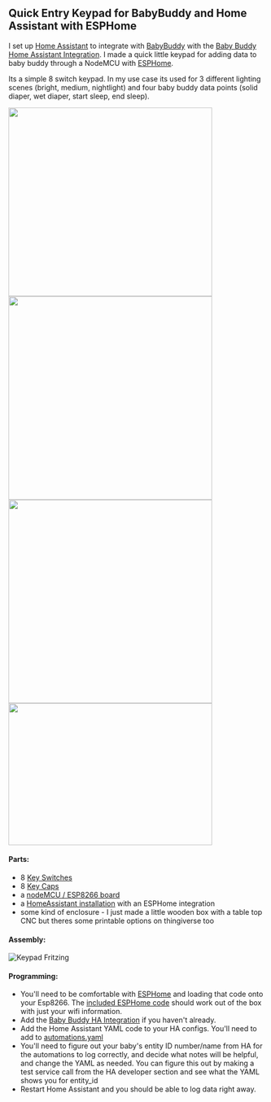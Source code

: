 ## Quick Entry Keypad for BabyBuddy and Home Assistant with ESPHome ##
 
I set up [Home Assistant](https://www.home-assistant.io/) to integrate with [BabyBuddy](https://github.com/babybuddy/babybuddy) with the [Baby Buddy Home Assistant Integration](https://github.com/jcgoette/baby_buddy_homeassistant). I made a quick little keypad for adding data to baby buddy through a NodeMCU with [ESPHome](https://esphome.io/).

Its a simple 8 switch keypad. In my use case its used for 3 different lighting scenes (bright, medium, nightlight) and four baby buddy data points (solid diaper, wet diaper, start sleep, end sleep).

<img src="https://github.com/sfgabe/OITProjects/blob/master/Baby_Buddy_Keypad/babybuddy_keypad_1.jpg" data-canonical-src="https://github.com/sfgabe/OITProjects/blob/master/Baby_Buddy_Keypad/babybuddy_keypad_1.jpg" width="400" height="371" /> 
<img src="https://github.com/sfgabe/OITProjects/blob/master/Baby_Buddy_Keypad/babybuddy_keypad_3.jpg" data-canonical-src="https://github.com/sfgabe/OITProjects/blob/master/Baby_Buddy_Keypad/babybuddy_keypad_3.jpg" width="400" height="400" /> 
<img src="https://github.com/sfgabe/OITProjects/blob/master/Baby_Buddy_Keypad/babybuddy_keypad_2.jpg" data-canonical-src="https://github.com/sfgabe/OITProjects/blob/master/Baby_Buddy_Keypad/babybuddy_keypad_2.jpg" width="400" height="400" /> 
<img src="https://github.com/sfgabe/OITProjects/blob/master/Baby_Buddy_Keypad/babybuddy_keypad_4.jpg" data-canonical-src="https://github.com/sfgabe/OITProjects/blob/master/Baby_Buddy_Keypad/babybuddy_keypad_4.jpg" width="400" height="279" /> 

#### Parts: ####
- 8 [Key Switches](https://amzn.to/3i8RcX6)
- 8 [Key Caps](https://amzn.to/3KHNKyS)
- a [nodeMCU / ESP8266 board](https://amzn.to/2JWhQF0)
- a [HomeAssistant installation](https://www.home-assistant.io/) with an ESPHome integration
- some kind of enclosure - I just made a little wooden box with a table top CNC but theres some printable options on thingiverse too
 
#### Assembly: ####

![Keypad Fritzing](https://github.com/sfgabe/OITProjects/blob/master/Baby_Buddy_Keypad/keypad-esphome.png)

#### Programming: ####
- You'll need to be comfortable with [ESPHome](https://esphome.io/) and loading that code onto your Esp8266. The [included ESPHome code](https://github.com/sfgabe/OITProjects/blob/master/Baby_Buddy_Keypad/esphome_keypad.yaml) should work out of the box with just your wifi information. 
- Add the [Baby Buddy HA Integration](https://github.com/jcgoette/baby_buddy_homeassistant) if you haven't already. 
- Add the Home Assistant YAML code to your HA configs. You'll need to add to [automations.yaml](https://github.com/sfgabe/OITProjects/blob/master/Baby_Buddy_Keypad/automations.yaml)
- You'll need to figure out your baby's entity ID number/name from HA for the automations to log correctly, and decide what notes will be helpful, and change the YAML as needed. You can figure this out by making a test service call from the HA developer section and see what the YAML shows you for entity_id
- Restart Home Assistant and you should be able to log data right away. 
